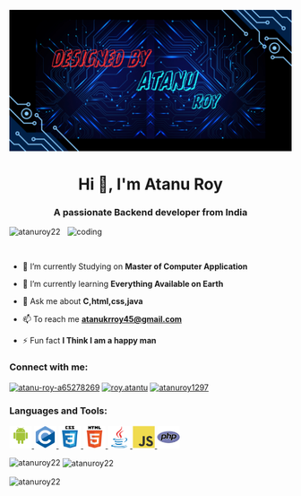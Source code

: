 ![logo](https://github.com/atanuroy22/atanuroy22/blob/main/Banner.png)
<h1 align="center">Hi 👋, I'm Atanu Roy</h1>
<h3 align="center">A passionate Backend developer from India</h3>

<img align="right" alt="coding" width="400" src="https://user-images.githubusercontent.com/55389276/140866485-8fb1c876-9a8f-4d6a-98dc-08c4981eaf70.gif">

<p align="left"> <img src="https://komarev.com/ghpvc/?username=atanuroy22&label=Profile%20views&color=0e75b6&style=flat" alt="atanuroy22" /> </p>

<p align="left"> <a href="https://twitter.com/" target="blank"><img src="https://img.shields.io/twitter/follow/?logo=twitter&style=for-the-badge" alt="" /></a> </p>

- 🔭 I’m currently Studying on **Master of Computer Application**

- 🌱 I’m currently learning **Everything Available on Earth**

- 💬 Ask me about **C,html,css,java**

- 📫 To reach me **atanukrroy45@gmail.com**

- ⚡ Fun fact **I Think I am a happy man**

<h3 align="left">Connect with me:</h3>
<p align="left">
<a href="https://linkedin.com/in/atanu-roy-a65278269" target="blank"><img align="center" src="https://raw.githubusercontent.com/rahuldkjain/github-profile-readme-generator/master/src/images/icons/Social/linked-in-alt.svg" alt="atanu-roy-a65278269" height="30" width="40" /></a>
<a href="https://fb.com/roy.atantu" target="blank"><img align="center" src="https://raw.githubusercontent.com/rahuldkjain/github-profile-readme-generator/master/src/images/icons/Social/facebook.svg" alt="roy.atantu" height="30" width="40" /></a>
<a href="https://instagram.com/atanuroy1297" target="blank"><img align="center" src="https://raw.githubusercontent.com/rahuldkjain/github-profile-readme-generator/master/src/images/icons/Social/instagram.svg" alt="atanuroy1297" height="30" width="40" /></a>
</p>

<h3 align="left">Languages and Tools:</h3>
<p align="left"> <a href="https://developer.android.com" target="_blank" rel="noreferrer"> <img src="https://raw.githubusercontent.com/devicons/devicon/master/icons/android/android-original-wordmark.svg" alt="android" width="40" height="40"/> </a> <a href="https://www.cprogramming.com/" target="_blank" rel="noreferrer"> <img src="https://raw.githubusercontent.com/devicons/devicon/master/icons/c/c-original.svg" alt="c" width="40" height="40"/> </a> <a href="https://www.w3schools.com/css/" target="_blank" rel="noreferrer"> <img src="https://raw.githubusercontent.com/devicons/devicon/master/icons/css3/css3-original-wordmark.svg" alt="css3" width="40" height="40"/> </a> <a href="https://www.w3.org/html/" target="_blank" rel="noreferrer"> <img src="https://raw.githubusercontent.com/devicons/devicon/master/icons/html5/html5-original-wordmark.svg" alt="html5" width="40" height="40"/> </a> <a href="https://www.java.com" target="_blank" rel="noreferrer"> <img src="https://raw.githubusercontent.com/devicons/devicon/master/icons/java/java-original.svg" alt="java" width="40" height="40"/> </a> <a href="https://developer.mozilla.org/en-US/docs/Web/JavaScript" target="_blank" rel="noreferrer"> <img src="https://raw.githubusercontent.com/devicons/devicon/master/icons/javascript/javascript-original.svg" alt="javascript" width="40" height="40"/> </a> <a href="https://www.php.net" target="_blank" rel="noreferrer"> <img src="https://raw.githubusercontent.com/devicons/devicon/master/icons/php/php-original.svg" alt="php" width="40" height="40"/> </a> </p>

<p><img align="left" src="https://github-readme-stats.vercel.app/api/top-langs?username=atanuroy22&show_icons=true&locale=en&layout=compact" alt="atanuroy22" /></p>

<p>&nbsp;<img align="center" src="https://github-readme-stats.vercel.app/api?username=atanuroy22&show_icons=true&locale=en" alt="atanuroy22" /></p>

<p><img align="center" src="https://github-readme-streak-stats.herokuapp.com/?user=atanuroy22&" alt="atanuroy22" /></p>
